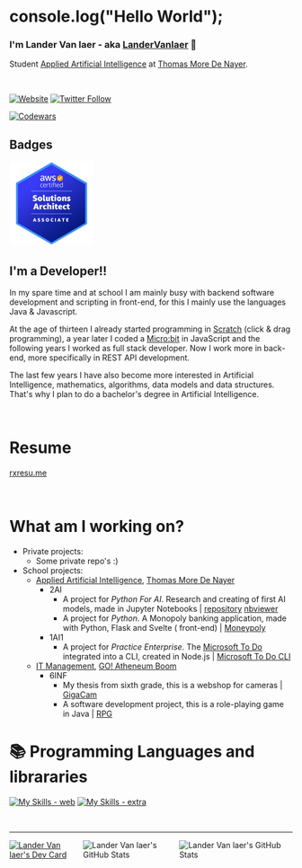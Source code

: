 <!-- Made by codeSTACKr https://www.youtube.com/watch?v=ECuqb5Tv9qI -->
<!-- https://github.com/codeSTACKr/codeSTACKr -->

# console.log("Hello World");

### I'm Lander Van laer - aka [LanderVanlaer](http://landervanlaer.com) 👋

<!--Student IT Management in the 6th grade (6INF) at the school GO! Atheneum Boom.-->
Student [Applied Artificial Intelligence](https://www.thomasmore.be/opleidingen/professionele-bachelor/elektronica-ict/applied-artificial-intelligence)
at [Thomas More De Nayer](https://thomasmore.be).

<br />

[![Website](https://img.shields.io/website?label=landervanlaer.com&style=for-the-badge&url=http://www.landervanlaer.com)](http://www.landervanlaer.com)
[![Twitter Follow](https://img.shields.io/twitter/follow/LanderVanlaer?color=1DA1F2&logo=twitter&style=for-the-badge)](https://twitter.com/intent/follow?original_referer=https://github.com/LanderVanlaer&screen_name=LanderVanlaer)


[![Codewars](https://www.codewars.com/users/LanderVanlaer/badges/large)](https://www.codewars.com/users/LanderVanlaer)

## Badges

<a href="https://www.credly.com/badges/56347964-836d-414e-9f3f-36697752a37a/public_url">
    <img src="resources/aws-certified-solutions-architect-associate.png" width="150" height="150" alt="AWS Certified Solutions Architect Associate bage">
</a>

## I'm a Developer!!

In my spare time and at school I am mainly busy with backend software development and scripting in front-end, for this I
mainly use the languages Java & Javascript.

At the age of thirteen I already started programming in [Scratch](https://scratch.mit.edu/) (click & drag programming),
a year later I coded a [Micro:bit](https://microbit.org/) in JavaScript and the following years I worked as full stack
developer. Now I work more in back-end, more specifically in REST API development.

The last few years I have also become more interested in Artificial Intelligence, mathematics, algorithms, data models
and data structures. That's why I plan to do a bachelor's degree in Artificial Intelligence.

<br>

# Resume

[rxresu.me](https://rxresu.me/landervanlaer/2024-january)

<br>

# What am I working on?

- Private projects:
    - Some private repo's :)
- School projects:
    - [Applied Artificial Intelligence](https://www.thomasmore.be/opleidingen/professionele-bachelor/elektronica-ict/applied-artificial-intelligence), [Thomas More De Nayer](https://thomasmore.be)
        - 2AI
            - A project for _Python For AI_. Research and creating of first AI models, made in Jupyter
              Notebooks | [repository](https://github.com/LanderVanlaer/python-for-ai-lab-project-2AI/tree/main) [nbviewer](https://nbviewer.org/github/LanderVanlaer/python-for-ai-lab-project-2AI/tree/main/)
            - A project for _Python_. A Monopoly banking application, made with Python, Flask and Svelte (
              front-end) | [Moneypoly](https://github.com/Python-Project-Thomas-More-year-2)
        - 1AI1
            - A project for _Practice Enterprise_. The [Microsoft To Do](https://todo.microsoft.com) integrated into a
              CLI, created in Node.js | [Microsoft To Do CLI
              ](https://github.com/ms-to-do-cli)
    - [IT Management](http://atheneumboom.be/informaticabeheer56/), [GO! Atheneum Boom](http://atheneumboom.be)
        - 6INF
            - My thesis from sixth grade, this is a webshop for
              cameras | [GigaCam](https://github.com/LanderVanlaer/webshop-gip-6INF)
            - A software development project, this is a role-playing game in
              Java | [RPG](https://github.com/LanderVanlaer/softwareontwikkeling-eindproject-informaticabeheer)


# :books: Programming Languages and librararies

[![My Skills - web](https://skillicons.dev/icons?perline=18&i=nodejs,js,ts,css,tailwind,sass,html,express,jest,nestjs,nextjs,pug,svelte,react,php)](https://skillicons.dev)
[![My Skills - extra](https://skillicons.dev/icons?perline=18&i=idea,docker,git,github,gitlab,postman,mysql,powershell,c,cpp,qt,postgres,java,py,flask,md)](https://skillicons.dev)


<br />

---

<div style="display: flex">
    <a style="width: 26%" href="https://app.daily.dev/LanderVanlaer" target="_blank">
      <img src="https://api.daily.dev/devcards/4968151163b749518a87ce180540ed41.png?r=7xu" width="275" alt="Lander Van laer's Dev Card"/>
    </a>
    <img style="width: 34%" valign="top" alt="Lander Van laer's GitHub Stats" src="https://github-readme-stats.vercel.app/api/top-langs?username=LanderVanlaer&hide_border=true&langs_count=6" />
    <img style="width: 37%" valign="top" alt="Lander Van laer's GitHub Stats" src="https://github-readme-stats.vercel.app/api?username=LanderVanlaer&show_icons=true&hide_border=true&count_private=true" />
</div>
